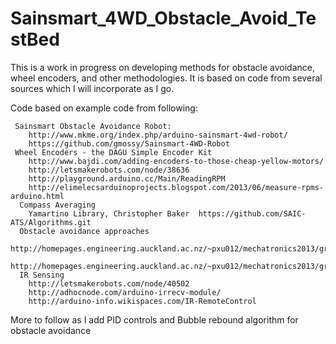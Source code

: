 # Sainsmart_4WD_Obstacle_Avoid_TestBed
This is a work in progress on developing methods for obstacle avoidance, wheel encoders, and other methodologies.  It is based on code from several sources which I will incorporate as I go.

Code based on example code from following:
```
 Sainsmart Obstacle Avoidance Robot:
    http://www.mkme.org/index.php/arduino-sainsmart-4wd-robot/
    https://github.com/gmossy/Sainsmart-4WD-Robot
 Wheel Encoders - the DAGU Simple Encoder Kit
    http://www.bajdi.com/adding-encoders-to-those-cheap-yellow-motors/
    http://letsmakerobots.com/node/38636
    http://playground.arduino.cc/Main/ReadingRPM
    http://elimelecsarduinoprojects.blogspot.com/2013/06/measure-rpms-arduino.html 
  Compass Averaging
    Yamartino Library, Christopher Baker  https://github.com/SAIC-ATS/Algorithms.git
  Obstacle avoidance approaches
    http://homepages.engineering.auckland.ac.nz/~pxu012/mechatronics2013/group7/index.html
    http://homepages.engineering.auckland.ac.nz/~pxu012/mechatronics2013/group7/software.html
  IR Sensing
    http://letsmakerobots.com/node/40502
    http://adhocnode.com/arduino-irrecv-module/
    http://arduino-info.wikispaces.com/IR-RemoteControl
```

More to follow as I add PID controls and Bubble rebound algorithm for obstacle avoidance